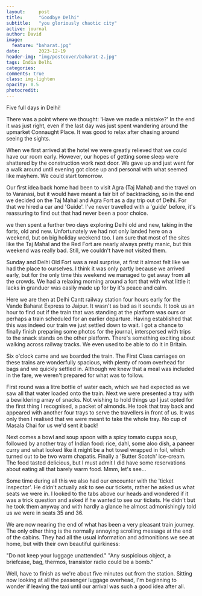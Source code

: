 ```yaml
---
layout:     post
title:      "Goodbye Delhi"
subtitle:   "you gloriously chaotic city"
active: journal
author: David
image:
  feature: "baharat.jpg"
date:       2023-12-19 
header-img: "img/postcover/baharat-2.jpg"
tags: India Delhi
categories: 
comments: true
class: img-lighten 
opacity: 0.5
photocredit:
---
```


Five full days in Delhi!

There was a point where we thought: 'Have we made a mistake?' In the end it was just right, even if the last day was just spent wandering around the upmarket Connaught Place. It was good to relax after chasing around seeing the sights.

When we first arrived at the hotel we were greatly relieved that we could have our room early. However, our hopes of getting some sleep were shattered by the construction work next door. We gave up and just went for a walk around until evening got close up and personal with what seemed like mayhem. We could start tomorrow.

Our first idea back home had been to visit Agra (Taj Mahal) and the travel on to Varanasi, but it would have meant a fair bit of backtracking, so in the end we decided on the Taj Mahal and Agra Fort as a day trip out of Delhi. For that we hired a car and 'Guide'. I've never travelled with a 'guide' before, it's reassuring to find out that had never been a poor choice. 

we then spent a further two days exploring Delhi old and new, taking in the forts, old and new. Unfortunately we had not only landed here on a weekend, but on big holiday weekend too. I am sure that most of the sites like the Taj Mahal and the Red Fort are nearly always pretty manic, but this weekend was really bad. Still, we couldn't have not visited them. 

Sunday and Delhi Old Fort was a real surprise, at first it almost felt like we had the place to ourselves. I think it was only partly because we arrived early, but for the only time this weekend we managed to get away from all the crowds. We had a relaxing morning around a fort that with what little it lacks in granduer was easily made up for by it's peace and calm.

Here we are then at Delhi Cantt railway station four hours early for the Vande Baharat Express to Jaipur. It wasn't as bad as it sounds. It took us an hour to find out if the train that was standing at the platform was ours or perhaps a train scheduled for an earlier departure. Having established that this was indeed our train we just settled down to wait. I got a chance to finally finish preparing some photos for the journal, interspersed with trips to the snack stands on the other platform. There's something exciting about walking across railway tracks. We even used to be able to do it in Britain.

Six o'clock came and we boarded the train. The First Class carriages on these trains are wonderfully spacious, with plenty of room overhead for bags and we quickly settled in. Although we knew that a meal was included in the fare, we weren't prepared for what was to follow.

First round was a litre bottle of water each, which we had expected as we saw all that water loaded onto the train. Next we were presented a tray with a bewildering array of snacks. Not wishing to hold things up I just opted for the first thing I recognised, a packet of almonds. He took that tray back and appeared with another four trays to serve the travellers in front of us. It was only then I realised that we were meant to take the whole tray. No cup of Masala Chai for us we'd sent it back!

Next comes a bowl and soup spoon with a spicy tomato cuppa soup, followed by another tray of Indian food: rice, dahl, some aloo dish, a paneer curry and what looked like it might be a hot towel wrapped in foil, which turned out to be two warm chapatis. Finally a 'Butter Scotch' ice-cream. The food tasted delicious, but I must admit I did have some reservations about eating all that barely warm food. Mmm, let's see...

Some time during all this we also had our encounter with the 'ticket inspector'. He didn't actually ask to see our tickets, rather he asked us what seats we were in. I looked to the tabs above our heads and wondered if it was a trick question and asked if he wanted to see our tickets. He didn't but he took them anyway and with hardly a glance he almost admonishingly told us we were in seats 35 and 36.

We are now nearing the end of what has been a very pleasant train journey. The only other thing is the normally annoying scrolling message at the end of the cabins. They had all the usual information and admonitions we see at home, but with their own beautiful quirkiness:

"Do not keep your luggage unattended."
"Any suspicious object, a briefcase, bag, thermos, transistor radio could be a bomb."

Well, have to finish as we're about five minutes out from the station. Sitting now looking at all the passenger luggage overhead, I'm beginning to wonder if leaving the taxi until our arrival was such a good idea after all.


